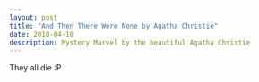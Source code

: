 ```yaml
---
layout: post
title: "And Then There Were None by Agatha Christie"
date: 2018-04-18
description: Mystery Marvel by the beautiful Agatha Christie
---
```


They all die :P
